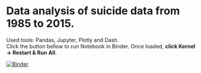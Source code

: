 # Data analysis of suicide data from 1985 to 2015.

Used tools: Pandas, Jupyter, Plotly and Dash.\
Click the button bellow to run Notebook in Binder. Once loaded, **click Kernel -> Restart & Run All**.

[![Binder](https://mybinder.org/badge_logo.svg)](https://mybinder.org/v2/gh/KaniaSebastian/suicide-data-analysis.git/HEAD?filepath=Analysis.ipynb)
